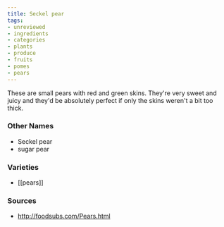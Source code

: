 ```yaml
---
title: Seckel pear
tags:
- unreviewed
- ingredients
- categories
- plants
- produce
- fruits
- pomes
- pears
---
```

These are small pears with red and green skins. They're very sweet and juicy and they'd be absolutely perfect if only the skins weren't a bit too thick.

### Other Names

* Seckel pear
* sugar pear

### Varieties

* [[pears]]

### Sources
* http://foodsubs.com/Pears.html
